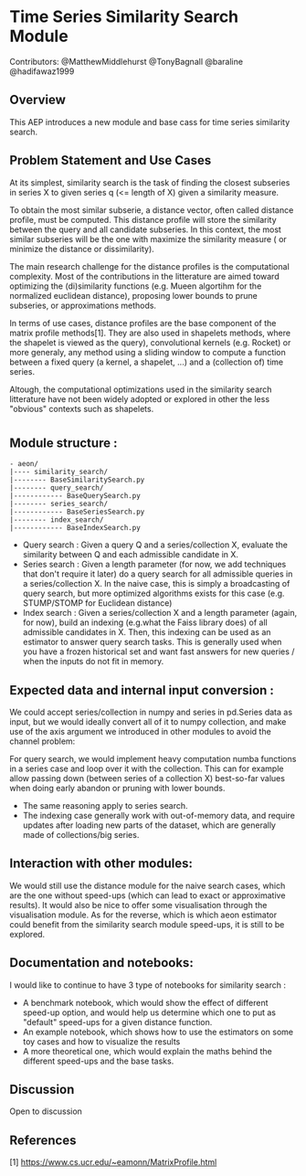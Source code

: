# Time Series Similarity Search Module

Contributors: @MatthewMiddlehurst @TonyBagnall @baraline @hadifawaz1999

## Overview

This AEP introduces a new module and base cass for time series similarity search.

## Problem Statement and Use Cases

At its simplest, similarity search is the task of finding the closest subseries in 
series X to given series q (<= length of X) given a similarity measure.

To obtain the most similar subserie, a distance vector, often called distance
profile, must be computed. This distance profile will store the similarity
between the query and all candidate subseries. In this context, the most 
similar subseries will be the one with maximize the similarity measure ( or
minimize the distance or dissimilarity).

The main research challenge for the distance profiles is the computational 
complexity. Most of the contributions in the litterature are aimed toward
optimizing the (di)similarity functions (e.g. Mueen algortihm for the 
normalized euclidean distance), proposing lower bounds to prune subseries,
or approximations methods. 

In terms of use cases, distance profiles are the base component of the matrix 
profile methods[1]. They are also used in shapelets methods, where the
shapelet is viewed as the query), convolutional kernels (e.g. Rocket) or 
more generaly, any method using a sliding window to compute a function between
a fixed query (a kernel, a shapelet, ...) and a (collection of) time series.

Altough, the computational optimizations used in the similarity search 
litterature have not been widely adopted or explored in other the less
"obvious" contexts such as shapelets.

#
## Module structure :
```
- aeon/
|---- similarity_search/
|-------- BaseSimilaritySearch.py
|-------- query_search/
|------------ BaseQuerySearch.py
|-------- series_search/
|------------ BaseSeriesSearch.py
|-------- index_search/
|------------ BaseIndexSearch.py
```

-  Query search : Given a query Q and a series/collection X, evaluate the similarity between Q and each admissible candidate in X.
-  Series search : Given a length parameter (for now, we add techniques that don't require it later) do a query search for all admissible queries in a series/collection X. In the naive case, this is simply a broadcasting of query search, but more optimized algorithms exists for this case (e.g. STUMP/STOMP for Euclidean distance)
-  Index search : Given a series/collection X and a length parameter (again, for now), build an indexing (e.g.what the Faiss library does) of all admissible candidates in X. Then, this indexing can be used as an estimator to answer query search tasks. This is generally used when you have a frozen historical set and want fast answers for new queries / when the inputs do not fit in memory.

## Expected data and internal input conversion :

We could accept series/collection in numpy and series in pd.Series data as input, but we would ideally convert all of it to numpy collection, and make use of the axis argument we introduced in other modules to avoid the channel problem:

For query search, we would implement heavy computation numba functions in a series case and loop over it with the collection. This can for example allow passing down (between series of a collection X) best-so-far values when doing early abandon or pruning with lower bounds.

- The same reasoning apply to series search.
- The indexing case generally work with out-of-memory data, and require updates after loading new parts of the dataset, which are generally made of collections/big series.

## Interaction with other modules:

We would still use the distance module for the naive search cases, which are the one without speed-ups (which can lead to exact or approximative results). It would also be nice to offer some visualisation through the visualisation module.
As for the reverse, which is which aeon estimator could benefit from the similarity search module speed-ups, it is still to be explored.

## Documentation and notebooks:

I would like to continue to have 3 type of notebooks for similarity search :

-  A benchmark notebook, which would show the effect of different speed-up option, and would help us determine which one to put as "default" speed-ups for a given distance function.
-  An example notebook, which shows how to use the estimators on some toy cases and how to visualize the results
-  A more theoretical one, which would explain the maths behind the different speed-ups and the base tasks.

## Discussion

Open to discussion

## References

[1] https://www.cs.ucr.edu/~eamonn/MatrixProfile.html

